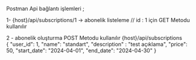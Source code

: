 Postman Api bağlantı işlemleri ;

1-  {host}/api/subscriptions/1   -> abonelik listeleme // id :  1 için GET Metodu kullanılır


2 - abonelik oluşturma   POST Metodu  kullanılır
{host}/api/subscriptions  
{
    "user_id": 1,
    "name": "standart",
    "description" : "test açıklama",
    "price": 50,
    "start_date": "2024-04-01",
    "end_date": "2024-04-30"
}



